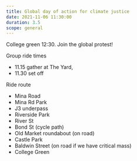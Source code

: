 ```yaml
---
title: Global day of action for climate justice
date: 2021-11-06 11:30:00
duration: 3.5
scope: general
---
```


College green 12:30. Join the global protest!

Group ride times 
- 11.15 gather at The Yard, 
- 11.30 set off 

<!--more-->

Ride route
- Mina Road
- Mina Rd Park
- J3 underpass
- Riverside Park
- River St
- Bond St (cycle path)
- Old Market roundabout (on road)
- Castle Park
- Baldwin Street (on road if we have critical mass)
- College Green